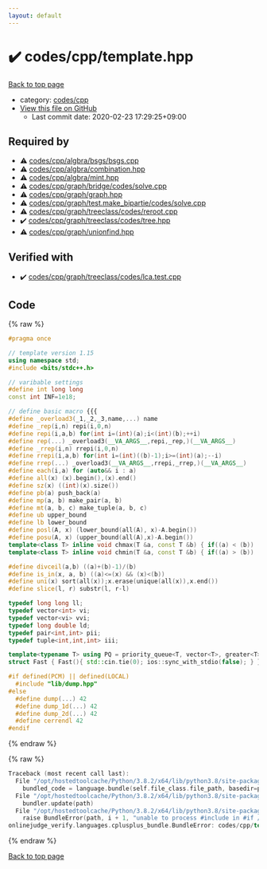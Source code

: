 ```yaml
---
layout: default
---
```


<!-- mathjax config similar to math.stackexchange -->
<script type="text/javascript" async
  src="https://cdnjs.cloudflare.com/ajax/libs/mathjax/2.7.5/MathJax.js?config=TeX-MML-AM_CHTML">
</script>
<script type="text/x-mathjax-config">
  MathJax.Hub.Config({
    TeX: { equationNumbers: { autoNumber: "AMS" }},
    tex2jax: {
      inlineMath: [ ['$','$'] ],
      processEscapes: true
    },
    "HTML-CSS": { matchFontHeight: false },
    displayAlign: "left",
    displayIndent: "2em"
  });
</script>

<script type="text/javascript" src="https://cdnjs.cloudflare.com/ajax/libs/jquery/3.4.1/jquery.min.js"></script>
<script src="https://cdn.jsdelivr.net/npm/jquery-balloon-js@1.1.2/jquery.balloon.min.js" integrity="sha256-ZEYs9VrgAeNuPvs15E39OsyOJaIkXEEt10fzxJ20+2I=" crossorigin="anonymous"></script>
<script type="text/javascript" src="../../../assets/js/copy-button.js"></script>
<link rel="stylesheet" href="../../../assets/css/copy-button.css" />


# :heavy_check_mark: codes/cpp/template.hpp

<a href="../../../index.html">Back to top page</a>

* category: <a href="../../../index.html#7c19064045d3d46a80d9dc742b659ff9">codes/cpp</a>
* <a href="{{ site.github.repository_url }}/blob/master/codes/cpp/template.hpp">View this file on GitHub</a>
    - Last commit date: 2020-02-23 17:29:25+09:00




## Required by

* :warning: <a href="algbra/bsgs/bsgs.cpp.html">codes/cpp/algbra/bsgs/bsgs.cpp</a>
* :warning: <a href="algbra/combination.hpp.html">codes/cpp/algbra/combination.hpp</a>
* :warning: <a href="algbra/mint.hpp.html">codes/cpp/algbra/mint.hpp</a>
* :warning: <a href="graph/bridge/codes/solve.cpp.html">codes/cpp/graph/bridge/codes/solve.cpp</a>
* :warning: <a href="graph/graph.hpp.html">codes/cpp/graph/graph.hpp</a>
* :warning: <a href="graph/test.make_bipartie/codes/solve.cpp.html">codes/cpp/graph/test.make_bipartie/codes/solve.cpp</a>
* :warning: <a href="graph/treeclass/codes/reroot.cpp.html">codes/cpp/graph/treeclass/codes/reroot.cpp</a>
* :heavy_check_mark: <a href="graph/treeclass/codes/tree.hpp.html">codes/cpp/graph/treeclass/codes/tree.hpp</a>
* :warning: <a href="graph/unionfind.hpp.html">codes/cpp/graph/unionfind.hpp</a>


## Verified with

* :heavy_check_mark: <a href="../../../verify/codes/cpp/graph/treeclass/codes/lca.test.cpp.html">codes/cpp/graph/treeclass/codes/lca.test.cpp</a>


## Code

<a id="unbundled"></a>
{% raw %}
```cpp
#pragma once

// template version 1.15
using namespace std;
#include <bits/stdc++.h>

// varibable settings
#define int long long
const int INF=1e18;

// define basic macro {{{
#define _overload3(_1,_2,_3,name,...) name
#define _rep(i,n) repi(i,0,n)
#define repi(i,a,b) for(int i=(int)(a);i<(int)(b);++i)
#define rep(...) _overload3(__VA_ARGS__,repi,_rep,)(__VA_ARGS__)
#define _rrep(i,n) rrepi(i,0,n)
#define rrepi(i,a,b) for(int i=(int)((b)-1);i>=(int)(a);--i)
#define rrep(...) _overload3(__VA_ARGS__,rrepi,_rrep,)(__VA_ARGS__)
#define each(i,a) for (auto&& i : a)
#define all(x) (x).begin(),(x).end()
#define sz(x) ((int)(x).size())
#define pb(a) push_back(a)
#define mp(a, b) make_pair(a, b)
#define mt(a, b, c) make_tuple(a, b, c)
#define ub upper_bound
#define lb lower_bound
#define posl(A, x) (lower_bound(all(A), x)-A.begin())
#define posu(A, x) (upper_bound(all(A),x)-A.begin())
template<class T> inline void chmax(T &a, const T &b) { if((a) < (b)) (a) = (b); }
template<class T> inline void chmin(T &a, const T &b) { if((a) > (b)) (a) = (b); }

#define divceil(a,b) ((a)+(b)-1)/(b)
#define is_in(x, a, b) ((a)<=(x) && (x)<(b))
#define uni(x) sort(all(x));x.erase(unique(all(x)),x.end())
#define slice(l, r) substr(l, r-l)

typedef long long ll;
typedef vector<int> vi;
typedef vector<vi> vvi;
typedef long double ld;
typedef pair<int,int> pii;
typedef tuple<int,int,int> iii;

template<typename T> using PQ = priority_queue<T, vector<T>, greater<T>>;
struct Fast { Fast(){ std::cin.tie(0); ios::sync_with_stdio(false); } } fast;

#if defined(PCM) || defined(LOCAL)
  #include "lib/dump.hpp"
#else
  #define dump(...) 42
  #define dump_1d(...) 42
  #define dump_2d(...) 42
  #define cerrendl 42
#endif


```
{% endraw %}

<a id="bundled"></a>
{% raw %}
```cpp
Traceback (most recent call last):
  File "/opt/hostedtoolcache/Python/3.8.2/x64/lib/python3.8/site-packages/onlinejudge_verify/docs.py", line 340, in write_contents
    bundled_code = language.bundle(self.file_class.file_path, basedir=pathlib.Path.cwd())
  File "/opt/hostedtoolcache/Python/3.8.2/x64/lib/python3.8/site-packages/onlinejudge_verify/languages/cplusplus.py", line 68, in bundle
    bundler.update(path)
  File "/opt/hostedtoolcache/Python/3.8.2/x64/lib/python3.8/site-packages/onlinejudge_verify/languages/cplusplus_bundle.py", line 281, in update
    raise BundleError(path, i + 1, "unable to process #include in #if / #ifdef / #ifndef other than include guards")
onlinejudge_verify.languages.cplusplus_bundle.BundleError: codes/cpp/template.hpp: line 48: unable to process #include in #if / #ifdef / #ifndef other than include guards

```
{% endraw %}

<a href="../../../index.html">Back to top page</a>

